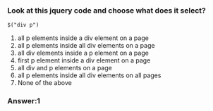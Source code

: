 ### Look at this jquery code and choose what does it select?

`$("div p")`

1. all p elements inside a div element on a page
2. all p elements inside all div elements on a page
3. all div elements inside a p element on a page
4. first p element inside a div element on a page
5. all div and p elements on a page
6. all p elements inside all div elements on all pages 
7. None of the above

### Answer:1

